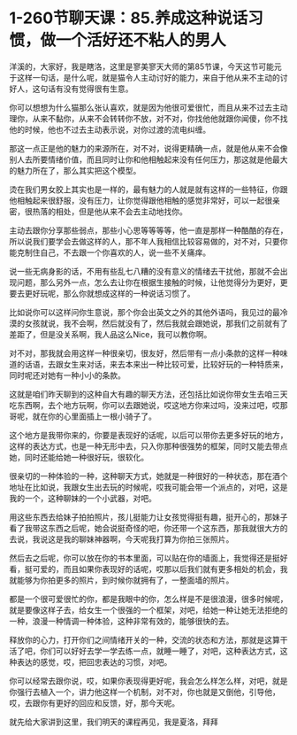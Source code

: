 # 1-260节聊天课：85.养成这种说话习惯，做一个活好还不粘人的男人

洋溪的，大家好，我是瞎洛，这里是寥美寥天大师的第85节课，今天这节可能元于这样一句话，是什么呢，就是猫令人主动讨好的能力，来自于他从来不主动的讨好人，这句话有没有觉得很有生意。

你可以想想为什么猫那么张认喜欢，就是因为他很可爱很忙，而且从来不过去主动理你，从来不黏你，从来不会转转你不放，对不对，你找他他就跟你闻傻，你不找他的时候，他也不过去主动表示说，对你过渡的流电纠缠。

那这一点正是他的魅力的来源所在，对不对，说得更精确一点，就是他从来不会像别人去所要情绪价值，而且同时让你和他相触起来没有任何压力，那这就是他最大的魅力所在了，那么其实把这个模型。

烫在我们男女胶上其实也是一样的，最有魅力的人就是就有这样的一些特征，你跟他相触起来很舒服，没有压力，让你觉得跟他相触的感觉非常好，可以一起很亲密，很热落的相处，但是他从来不会去主动地找你。

主动去跟你分享那些弱点，那些小心思等等等等，他一直是那样一种酷酷的存在，所以说我们要学会去做这样的人，那不年人我相信比较容易做的，对不对，只要你能克制住自己，不去跟一个你喜欢的人，说一些不关痛痒。

说一些无病身影的话，不用有些乱七八糟的没有意义的情绪去干扰他，那就不会出现问题，那么另外一点，怎么去让你在根据生接触的时候，让他觉得分为更好，更要去更好玩呢，那么你就想成这样的一种说话习惯了。

比如说你可以这样问你生意说，那个你会出英文之外的其他外语吗，我见过的最冷漠的女孩就说，我不会啊，然后就没有了，然后我就会跟她说，那我们之前就有了差距了，但是没关系啊，我人品这么Nice，我可以教你啊。

对不对，那我就会用这样一种很亲切，很友好，然后带有一点小条款的这样一种味道的话语，去跟女生来对话，来去本来出一种比较可爱，比较好玩的一种特质来，同时呢还对她有一种小小的条款。

这就是咱们昨天聊到的这种自大有趣的聊天方法，还包括比如说你带女生去咱三天吃东西啊，去个地方玩啊，你可以去跟她说，哎这地方你来过吗，没来过吧，哎那哥呢，就在你的心里面插上一根小骑子了。

这个地方是我带你来的，你要是表现好的话呢，以后可以带你去更多好玩的地方，这样的表达方式，也是一种无形中去，只入你那种很强势的框架，同时又能去带点她，同时还能给她一种很好玩，很软化。

很亲切的一种体验的一种，这种聊天方式，她就是一种很好的一种状态，那在酒个地址在比如说，我跟女生出去玩的时候呢，哎我可能会带一个派点的，对吧，这是我的一个，这种聊妹的一个小武器，对吧。

用这些东西去给妹子拍拍照片，孩儿挺能力让女孩觉得挺有趣，挺开心的，那妹子看了我带这东西之后呢，她会说挺奇怪的吧，你还带一个这东西，那我就很大方的去说，我说这是我的聊妹神器啊，今天呢我打算为你拍三张照片。

然后去之后呢，你可以放在你的书本里面，可以贴在你的墙面上，我觉得还是挺好看，挺可爱的，而且如果你表现好的话呢，哎那以后我们就有更多相处的机会，我就能够为你拍更多的照片，到时候你就拥有了，一整面墙的照片。

都是一个很可爱很忙的你，都是我眼中的你，怎么样是不是很浪漫，很多时候呢，就是要像这样子去，给女生一个很强的一个框架，对吧，给她一种让她无法拒绝的一种，浪漫一种情调一种体验，这种非常有效的，能够很快的去。

释放你的心力，打开你们之间情绪开关的一种，交流的状态和方法，那就是这算干活了吧，你们可以好好去学一学去练一点，就睡一睡了，对吧，这种表达方式，这种表达的感觉，哎，把回忠表达的习惯，对吧。

你可以经常去跟你说，哎，如果你表现得更好呢，我会怎么样怎么样，对吧，就是你强行去植入一个，讲力他这样一个机制，对不对，你也就是又倒他，引导他，哎，去跟你有更好的回应和反馈，好，那今天呢。

就先给大家讲到这里，我们明天的课程再见，我是夏洛，拜拜